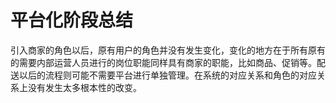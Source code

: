 # 平台化阶段总结



引入商家的角色以后，原有用户的角色并没有发生变化，变化的地方在于所有原有的需要内部运营人员进行的岗位职能同样具有商家的职能，比如商品、促销等。配送以后的流程则可能不需要平台进行单独管理。在系统的对应关系和角色的对应关系上没有发生太多根本性的改变。